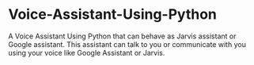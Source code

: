 # Voice-Assistant-Using-Python
A Voice Assistant Using Python that can behave as Jarvis assistant or Google assistant. This assistant can talk to you or communicate with you using your voice like Google Assistant or Jarvis.
